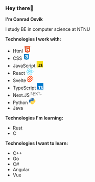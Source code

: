 ### Hey there👋

**I'm Conrad Osvik**

I study BE in computer science at NTNU

**Technologies I work with:**
- Html <img src="/assets/images/html.png" alt="Html logo" height="20">
- CSS <img src="/assets/images/css.png" alt="Css logo" height="20">
- JavaScript <img src="/assets/images/javascript.png" alt="JS logo" height="20">
- React <img src="/assets/images/react.png" alt="React logo" height="20">
- Svelte <img src="/assets/images/svelte.png" alt="Svelte logo" height="20">
- TypeScript <img src="/assets/images/typescript.png" alt="TS logo" height="20">
- Next.JS <img src="/assets/images/next.png" alt="Next logo" height="20">
- Python <img src="/assets/images/python.png" alt="Python logo" height="20">
- Java

**Technologies I'm learning:**
- Rust
- C

**Technologies I want to learn:**
- C++
- Go
- C#
- Angular
- Vue

